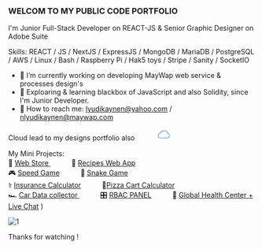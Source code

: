 ###  WELCOM TO MY PUBLIC CODE PORTFOLIO

I'm Junior Full-Stack Developer on REACT-JS  & Senior Graphic Designer on Adobe Suite 

Skills: REACT / JS / NextJS  / ExpressJS / MongoDB / MariaDB / PostgreSQL / AWS  / Linux  / Bash / Raspberry Pi / Hak5 toys / Stripe / Sanity / SocketIO 

- 🔋 I’m currently working on developing MayWap web service & processes design's 
- 🔭 Exploaring & learning blackbox of JavaScript and also Solidity, since I'm Junior Developer.   
- 🪪 How to reach me: lyudikaynen@yahoo.com  /  nlyudikaynen@maywap.com

Cloud lead to my designs portfolio also ㅤㅤㅤ [<img src='/iCloud.png' alt='website' top='5' height='25'>](https://theytheycallcall.tumblr.com/) <br>

My Mini Projects: 
<br>
🧦 [Web Store ](https://gutta-test.vercel.app/) ㅤㅤㅤ 🍣 [Recipes Web App ](https://recipes-web-app-ten.vercel.app/)
<br>
🎮 [Speed Game](https://public.bc.fi/s2200198/speedGame/)ㅤㅤㅤ 🐍 [Snake Game](https://public.bc.fi/s2200198/snake/) 
<br>
⚕️ [Insurance Calculator](https://public.bc.fi/s2200198/Insurance/)ㅤㅤㅤ 🍕[Pizza Cart Calculator](https://public.bc.fi/s2200198/pizza2/pizza.html)
<br>
🏎️ [Car Data collector ](https://public.bc.fi/s2200198/carDb/)ㅤㅤㅤ 🎛️ [RBAC PANEL](https://github.com/ttcchub/RBAC---panel/tree/main/RBAC)ㅤㅤㅤ 🩻 [Global Health Center + Live Chat](https://github.com/ttcchub/health--recontr)
)
<br>


![1](https://user-images.githubusercontent.com/79540594/214652998-066f2341-5b57-46b4-ad52-4c810717510a.jpg)

Thanks for watching !
